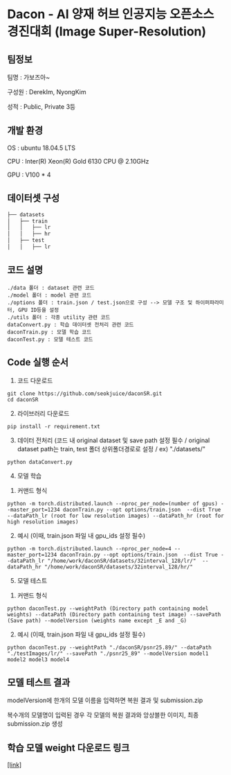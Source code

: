 # Dacon - AI 양재 허브 인공지능 오픈소스 경진대회 (Image Super-Resolution)
## 팀정보
팀명 : 가보즈아~ 

구성원 : DerekIm, NyongKim

성적 : Public, Private 3등

## 개발 환경
OS : ubuntu 18.04.5 LTS

CPU : Inter(R) Xeon(R) Gold 6130 CPU @ 2.10GHz

GPU : V100 * 4

## 데이터셋 구성
```bash
├── datasets
│   ├── train
│   │   ├── lr
│   │   ├── hr
│   ├── test
│   │   ├── lr
```

## 코드 설명
```
./data 폴더 : dataset 관련 코드
./model 폴더 : model 관련 코드
./options 폴더 : train.json / test.json으로 구성 --> 모델 구조 및 하이퍼파라미터, GPU ID등을 설정
./utils 폴더 : 각종 utility 관련 코드
dataConvert.py : 학습 데이터셋 전처리 관련 코드
daconTrain.py : 모델 학습 코드
daconTest.py : 모델 테스트 코드
```



## Code 실행 순서

1. 코드 다운로드
```
git clone https://github.com/seokjuice/daconSR.git
cd daconSR
```

2. 라이브러리 다운로드
```
pip install -r requirement.txt
```

3. 데이터 전처리 (코드 내 original dataset 및 save path 설정 필수 / original dataset path는 train, test 폴더 상위폴더경로로 설정 / ex) "./datasets/"
```
python dataConvert.py 
```

4. 모델 학습 
1) 커맨드 형식
```
python -m torch.distributed.launch --nproc_per_node=(number of gpus) --master_port=1234 daconTrain.py --opt options/train.json  --dist True --dataPath_lr (root for low resolution images) --dataPath_hr (root for high resolution images)
```
2) 예시 (이때, train.json 파일 내 gpu_ids 설정 필수)
```
python -m torch.distributed.launch --nproc_per_node=4 --master_port=1234 daconTrain.py --opt options/train.json  --dist True --dataPath_lr "/home/work/daconSR/datasets/32interval_128/lr/"  --dataPath_hr "/home/work/daconSR/datasets/32interval_128/hr/"
```

5. 모델 테스트
1) 커맨드 형식
```
python daconTest.py --weightPath (Directory path containing model weights) --dataPath (Directory path containing test image) --savePath (Save path) --modelVersion (weights name except _E and _G)
```
2) 예시 (이때, train.json 파일 내 gpu_ids 설정 필수)
```
python daconTest.py --weightPath "./daconSR/psnr25.89/" --dataPath "./testImages/lr/" --savePath "./psnr25_89" --modelVersion model1 model2 model3 model4
```

## 모델 테스트 결과
modelVersion에 한개의 모델 이름을 입력하면 복원 결과 및 submission.zip 

복수개의 모델명이 입력된 경우 각 모델의 복원 결과와 앙상블한 이미지, 최종 submission.zip 생성

## 학습 모델 weight 다운로드 링크
[[link]](https://drive.google.com/drive/folders/10sDalvd7nDtGv_rqHvOa73__UlhEiXZK?usp=sharing)






